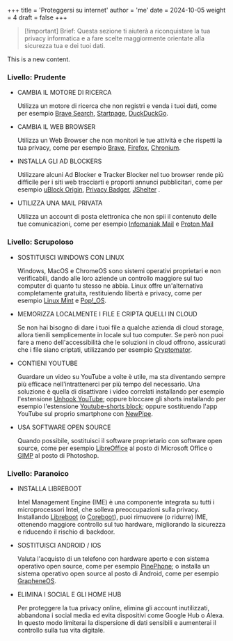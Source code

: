 +++
title = 'Proteggersi su internet'
author = 'me'
date = 2024-10-05
weight = 4
draft = false
+++

> [!important] Brief:
> Questa sezione ti aiuterà a riconquistare la tua privacy informatica e a fare scelte maggiormente orientate alla sicurezza tua e dei tuoi dati.


This is a new content.

### Livello: Prudente

- CAMBIA IL MOTORE DI RICERCA
	
	Utilizza un motore di ricerca che non registri e venda i tuoi dati, come per esempio [Brave Search](https://search.brave.com/), [Startpage](https://www.startpage.com/), [DuckDuckGo](https://duckduckgo.com/).

- CAMBIA IL WEB BROWSER

	Utilizza un Web Browser che non monitori le tue attività e che rispetti la tua privacy, come per esempio [Brave](https://brave.com/), [Firefox](https://www.mozilla.org/it/firefox/), [Chronium](https://chromium.woolyss.com/download/#windows).

- INSTALLA GLI AD BLOCKERS

	Utilizzare alcuni Ad Blocker e Tracker Blocker nel tuo browser rende più difficile per i siti web tracciarti e proporti annunci pubblicitari, come per esempio [uBlock Origin](https://translate.google.com/website?sl=en&tl=it&hl=it&client=webapp&u=https://ublockorigin.com/), [Privacy Badger](https://translate.google.com/website?sl=en&tl=it&hl=it&client=webapp&u=https://privacybadger.org/), [JShelter](https://translate.google.com/website?sl=en&tl=it&hl=it&client=webapp&u=https://jshelter.org/) .

- UTILIZZA UNA MAIL PRIVATA

	Utilizza un account di posta elettronica che non spii il contenuto delle tue comunicazioni, come per esempio [Infomaniak Mail](https://www.infomaniak.com/en/hosting/service-mail) e [Proton Mail](https://account.proton.me/mail/signup?plan=free&ref=mail_plus_intro-mailpricing-2)


### Livello: Scrupoloso

- SOSTITUISCI WINDOWS CON LINUX

	Windows, MacOS e ChromeOS sono sistemi operativi proprietari e non verificabili, dando alle loro aziende un controllo maggiore sul tuo computer di quanto tu stesso ne abbia. Linux offre un'alternativa completamente gratuita, restituiendo libertà e privacy, come per esempio [Linux Mint](https://www.linuxmint.com/) e [Pop!_OS](https://pop.system76.com/).

- MEMORIZZA LOCALMENTE I FILE E CRIPTA QUELLI IN CLOUD

	Se non hai bisogno di dare i tuoi file a qualche azienda di cloud storage, allora tienili semplicemente in locale sul tuo computer. Se però non puoi fare a meno dell'accessibilità che le soluzioni in cloud offrono, assicurati che i file siano criptati, utilizzando per esempio [Cryptomator](https://cryptomator.org/).

- CONTIENI YOUTUBE

	Guardare un video su YouTube a volte è utile, ma sta diventando sempre più efficace nell'intrattenerci per più tempo del necessario. Una soluzione è quella di disattivare i video correlati installando per esempio l'estensione [Unhook YouTube](https://unhook.app/); oppure bloccare gli shorts installando per esempio l'estensione [Youtube-shorts block](); oppure sostituendo l'app YouTube sul proprio smartphone con [NewPipe](https://newpipe.net/).

- USA SOFTWARE OPEN SOURCE

	Quando possibile, sostituisci il software proprietario con software open source, come per esempio [LibreOffice](https://www.libreoffice.org/) al posto di Microsoft Office o [GIMP](https://www.gimp.org/) al posto di Photoshop.

### Livello: Paranoico

- INSTALLA LIBREBOOT

	Intel Management Engine (IME) è una componente integrata su tutti i microprocessori Intel, che solleva preoccupazioni sulla privacy. Installando [Libreboot](https://libreboot.org/) (o [Coreboot](https://www.coreboot.org/)), puoi rimuovere (o ridurre) IME, ottenendo maggiore controllo sul tuo hardware, migliorando la sicurezza e riducendo il rischio di backdoor.

- SOSTITUISCI ANDROID / IOS

	Valuta l'acquisto di un telefono con hardware aperto e con sistema operativo open source, come per esempio [PinePhone](https://pine64.org/devices/pinephone/); o installa un sistema operativo open source al posto di Android, come per esempio [GrapheneOS](https://grapheneos.org/).

- ELIMINA I SOCIAL E GLI HOME HUB

	Per proteggere la tua privacy online, elimina gli account inutilizzati, abbandona i social media ed evita dispositivi come Google Hub o Alexa. In questo modo limiterai la dispersione di dati sensibili e aumenterai il controllo sulla tua vita digitale.